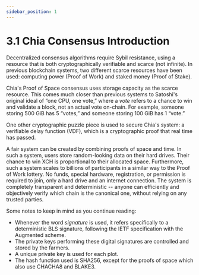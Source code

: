 ```yaml
---
sidebar_position: 1
---
```


# 3.1 Chia Consensus Introduction

Decentralized consensus algorithms require Sybil resistance, using a resource that is both cryptographically verifiable and scarce (not infinite). In previous blockchain systems, two different scarce resources have been used: computing power (Proof of Work) and staked money (Proof of Stake).

Chia's Proof of Space consensus uses storage capacity as the scarce resource. This comes much closer than previous systems to Satoshi's original ideal of “one CPU, one vote,” where a _vote_ refers to a chance to win and validate a block, not an actual vote on-chain. For example, someone storing 500 GiB has 5 “votes,” and someone storing 100 GiB has 1 “vote.”

One other cryptographic puzzle piece is used to secure Chia's system: a verifiable delay function (VDF), which is a cryptographic proof that real time has passed.

A fair system can be created by combining proofs of space and time. In such a system, users store random-looking data on their hard drives. Their chance to win XCH is proportional to their allocated space. Furthermore, such a system scales to billions of participants in a similar way to the Proof of Work lottery. No funds, special hardware, registration, or permission is required to join, only a hard drive and an internet connection. The system is completely transparent and deterministic -- anyone can efficiently and objectively verify which chain is the canonical one, without relying on any trusted parties.

Some notes to keep in mind as you continue reading:
* Whenever the word _signature_ is used, it refers specifically to a deterministic BLS signature, following the IETF specification with the Augmented scheme.
* The private keys performing these digital signatures are controlled and stored by the farmers.
* A unique private key is used for each plot.
* The hash function used is SHA256, except for the proofs of space which also use CHACHA8 and BLAKE3.
